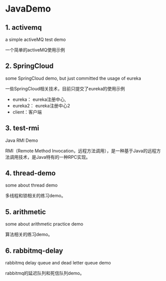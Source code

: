 # JavaDemo

## 1. activemq

a simple activeMQ test demo

一个简单的activeMQ使用示例

## 2. SpringCloud

some SpringCloud demo, but just committed the usage of eureka

一些SpringCloud相关技术，目前只提交了eureka的使用示例

- eureka： eureka注册中心,
- eureka2： eureka注册中心2
- client：客户端

## 3. test-rmi

Java RMI Demo

RMI（Remote Method Invocation，远程方法调用），是一种基于Java的远程方法调用技术，是Java特有的一种RPC实现。

## 4. thread-demo

some about thread demo

多线程和锁相关的练习demo。

## 5. arithmetic

some about arithmetic practice demo

算法相关的练习demo。

## 6. rabbitmq-delay

rabbitmq delay queue and dead letter queue demo

rabbitmq的延迟队列和死信队列demo。

